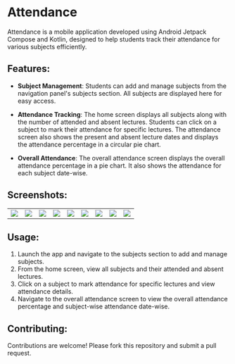 # Attendance

Attendance is a mobile application developed using Android Jetpack Compose and Kotlin, designed to help students track their attendance for various subjects efficiently.

## Features:

- **Subject Management**: Students can add and manage subjects from the navigation panel's subjects section. All subjects are displayed here for easy access.

- **Attendance Tracking**: The home screen displays all subjects along with the number of attended and absent lectures. Students can click on a subject to mark their attendance for specific lectures. The attendance screen also shows the present and absent lecture dates and displays the attendance percentage in a circular pie chart.

- **Overall Attendance**: The overall attendance screen displays the overall attendance percentage in a pie chart. It also shows the attendance for each subject date-wise.

## Screenshots:
<table>
  <tr>
    <td><image src="/screenshots/Name.jpg"></td>
    <td><image src="/screenshots/Home.jpg"></td>
    <td><image src="/screenshots/NavigationDrawer.jpg"></td>
    <td><image src="/screenshots/AddSubject.jpg"></td>
    <td><image src="/screenshots/AddSubjectName.jpg"></td>
    <td><image src="/screenshots/SubjectAttendance.jpg"></td>
    <td><image src="/screenshots/AddAttendance.jpg"></td>
    <td><image src="/screenshots/DeleteSubject.jpg"></td>
    <td><image src="/screenshots/OverallAttendance.jpg"></td>
  </tr>
</table>


## Usage:

1. Launch the app and navigate to the subjects section to add and manage subjects.
2. From the home screen, view all subjects and their attended and absent lectures.
3. Click on a subject to mark attendance for specific lectures and view attendance details.
4. Navigate to the overall attendance screen to view the overall attendance percentage and subject-wise attendance date-wise.

## Contributing:

Contributions are welcome! Please fork this repository and submit a pull request.
